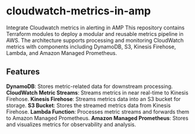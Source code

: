 # cloudwatch-metrics-in-amp
Integrate Cloudwatch metrics in alerting in AMP
This repository contains Terraform modules to deploy a modular and reusable metrics pipeline in AWS. The architecture supports processing and monitoring CloudWatch metrics with components including DynamoDB, S3, Kinesis Firehose, Lambda, and Amazon Managed Prometheus.
## Features
**DynamoDB**: Stores metric-related data for downstream processing.
**CloudWatch Metric Streams**: Streams metrics in near real-time to Kinesis Firehose.
**Kinesis Firehose**: Streams metrics data into an S3 bucket for storage.
**S3 Bucket**: Stores the streamed metrics data from Kinesis Firehose.
**Lambda Function**: Processes metric streams and forwards them to Amazon Managed Prometheus.
**Amazon Managed Prometheus**: Stores and visualizes metrics for observability and analysis.

